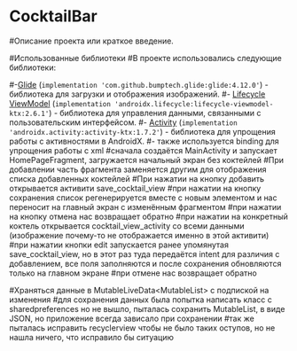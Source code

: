 # CocktailBar
#Описание проекта или краткое введение.

#Использованные библиотеки
#В проекте использовались следующие библиотеки:

#-[Glide](https://github.com/bumptech/glide) (`implementation 'com.github.bumptech.glide:glide:4.12.0'`) - библиотека для загрузки и отображения изображений.
#- [Lifecycle ViewModel](https://developer.android.com/jetpack/androidx/releases/lifecycle) (`implementation 'androidx.lifecycle:lifecycle-viewmodel-ktx:2.6.1'`) - библиотека для управления данными, связанными с пользовательским интерфейсом.
#- [Activity](https://developer.android.com/jetpack/androidx/releases/activity) (`implementation 'androidx.activity:activity-ktx:1.7.2'`) - библиотека для упрощения работы с активностями в AndroidX.
#- также используется binding для упрощения работы с xml
#сначала создаётся MainActivity и запускает HomePageFragment, загружается начальный экран без коктейлей
#При добавлении часть фрагмента заменяется другим для отображения списка добавленных коктейлей
#При нажатии на кнопку добавить открывается активити save_cocktail_view
#при нажатии на кнопку сохранения список регенерируется вместе с новым элементом и нас переносит на главный экран с изменённым фрагментом
#при нажатии на кнопку отмена нас возвращает обратно
#при нажатии на конкретный коктель открывается cocktail_view_activity со всеми данными (изображение почему-то не отображается именно в этой активити)
#при нажатии кнопки edit запускается ранее упомянутая save_cocktail_view, но в этот раз туда передаётся intent для различия с добавлением, все поля заполняются и после сохранения обновляются только на главном экране
#при отмене нас возвращает обратно

#Храняться данные в MutableLiveData<MutableList<Cocktail>> c подпиской на изменения
#для сохранения данных была попытка написать класс с sharedpreferences но не вышло, пыталась сохранить MutableList, в виде JSON, но приложение всегда зависало при сохранении
#так же пыталась исправить recyclerview чтобы не было таких оступов, но не нашла ничего, что исправило бы ситуацию
